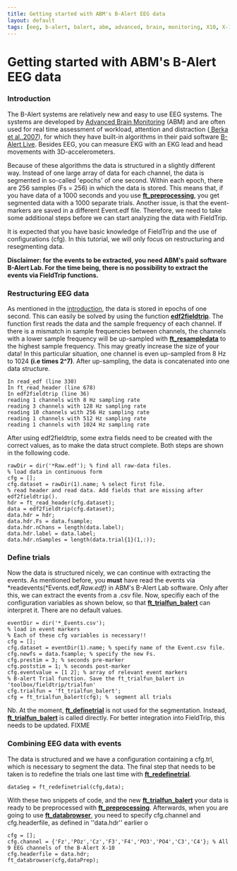 ```yaml
---
title: Getting started with ABM's B-Alert EEG data
layout: default
tags: [eeg, b-alert, balert, abm, advanced, brain, monitoring, X10, X-10, X24, X-24, fixme]
---
```


# Getting started with ABM's B-Alert EEG data

### Introduction

The B-Alert systems are relatively new and easy to use EEG systems. The systems are developed by [Advanced Brain Monitoring](http://www.advancedbrainmonitoring.com/) (ABM) and are often used for real time assessment of workload, attention and distraction ([ Berka et al.,2007](http://www.ingentaconnect.com/content/asma/asem/2007/00000078/A00105s1/art00032)), for which they have built-in algorithms in their paid software [B-Alert Live](http://www.advancedbrainmonitoring.com/b-alert-live/). Besides EEG, you can measure EKG with an EKG lead and head movements with 3D-accelerometers. 

Because of these algorithms the data is structured in a slightly different way. Instead of one large array of data for each channel, the data is segmented in so-called 'epochs' of one second. Within each epoch, there are 256 samples (Fs = 256) in which the data is stored. This means that, if you have data of a 1000 seconds and you use **[ft_preprocessing](/reference/ft_preprocessing)**, you get segmented data with a 1000 separate trials. Another issue, is that the event-markers are saved in a different Event.edf file. Therefore, we need to take some additional steps before we can start analyzing the data with FieldTrip. 

It is expected that you have basic knowledge of FieldTrip and the use of configurations (cfg). In this tutorial, we will only focus on restructuring and resegmenting data. 

**Disclaimer: for the events to be extracted, you need ABM's paid software B-Alert Lab. For the time being, there is no possibility to extract the events via FieldTrip functions.**

### Restructuring EEG data

As mentioned in the [introduction](/#introduction), the data is stored in epochs of one second. This can easily be solved by using the function **[edf2fieldtrip](/reference/edf2fieldtrip)**. The function first reads the data and the sample frequency of each channel. If there is a mismatch in sample frequencies between channels, the channels with a lower sample frequency will be up-sampled with **[ft_resampledata](/reference/ft_resampledata)** to the highest sample frequency. This may greatly increase the size of your data! In this particular situation, one channel is even up-sampled from 8 Hz to 1024 **(i.e times 2^7)**. After up-sampling, the data is concatenated into one data structure. 

    In read_edf (line 330)
    In ft_read_header (line 678)
    In edf2fieldtrip (line 36) 
    reading 1 channels with 8 Hz sampling rate
    reading 3 channels with 128 Hz sampling rate
    reading 10 channels with 256 Hz sampling rate
    reading 1 channels with 512 Hz sampling rate
    reading 1 channels with 1024 Hz sampling rate

After using edf2fieldtrip, some extra fields need to be created with the correct values, as to make the data struct complete. Both steps are shown in the following code. 

    rawDir = dir('*Raw.edf'); % find all raw-data files. 
    % load data in continuous form
    cfg = [];
    cfg.dataset = rawDir(1).name; % select first file.
    % read header and read data. Add fields that are missing after edf2fieldtrip().
    hdr = ft_read_header(cfg.dataset);
    data = edf2fieldtrip(cfg.dataset);
    data.hdr = hdr;
    data.hdr.Fs = data.fsample;
    data.hdr.nChans = length(data.label);
    data.hdr.label = data.label;
    data.hdr.nSamples = length(data.trial{1}(1,:));
    
### Define trials

Now the data is structured nicely, we can continue with extracting the events. As mentioned before, you **must** have read the events via *readevents(*Events.edf,*Raw.edf)* in ABM's B-Alert Lab software. Only after this, we can extract the events from a .csv file. Now, specifiy each of the configuration variables as shown below, so that **[ft_trialfun_balert](/reference/ft_trialfun_balert)** can interpret it. There are no default values. 

    eventDir = dir('*_Events.csv'); 
    % load in event markers
    % Each of these cfg variables is necessary!! 
    cfg = [];
    cfg.dataset = eventDir(1).name; % specify name of the Event.csv file. 
    cfg.newfs = data.fsample; % specify the new Fs.
    cfg.prestim = 3; % seconds pre-marker
    cfg.poststim = 1; % seconds post-marker
    cfg.eventvalue = [1 2]; % array of relevant event markers
    % B-alert Trial function. Save the ft_trialfun_balert in 'toolbox/fieldtrip/trialfun'
    cfg.trialfun = 'ft_trialfun_balert'; 
    cfg = ft_trialfun_balert(cfg); %  segment all trials

Nb. At the moment, **[ft_definetrial](/reference/ft_definetrial)** is not used for the segmentation. Instead, **[ft_trialfun_balert](/reference/ft_trialfun_balert)** is called directly. For better integration into FieldTrip, this needs to be updated. FIXME
### Combining EEG data with events

The data is structured and we have a configuration containing a cfg.trl, which is necessary to segment the data. The final step that needs to be taken is to redefine the trials one last time with **[ft_redefinetrial](/reference/ft_redefinetrial)**.

    dataSeg = ft_redefinetrial(cfg,data);
    
With these two snippets of code, and the new **[ft_trialfun_balert](/reference/ft_trialfun_balert)** your data is ready to be preprocessed with **[ft_preprocessing](/reference/ft_preprocessing)**. Afterwards, when you are going to use **[ft_databrowser](/reference/ft_databrowser)**, you need to specify cfg.channel and cfg.headerfile, as defined in ''data.hdr'' earlier o

    cfg = [];
    cfg.channel = {'Fz','POz','Cz','F3','F4','PO3','PO4','C3','C4'}; % All 9 EEG channels of the B-Alert X-10
    cfg.headerfile = data.hdr;
    ft_databrowser(cfg,dataPrep);
